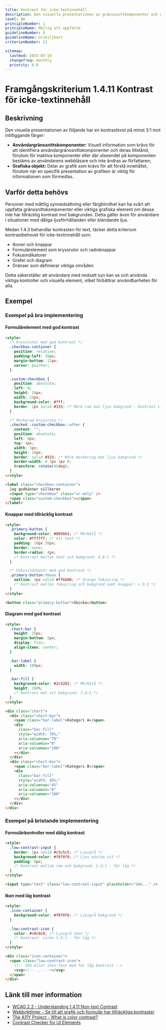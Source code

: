 ```yaml
---
title: Kontrast för icke-textinnehåll
description: Den visuella presentationen av gränssnittkomponenter och grafiska objekt har en kontrastkvot på minst 3:1 mot intilliggande färger.
level: AA
principleNumber: 1
principleName: Möjlig att uppfatta
guidelineNumber: 4
guidelineName: Urskiljbart
criterionNumber: 11

sitemap:
  lastmod: 2025-03-19
  changefreq: monthly
  priority: 0.8
---
```


# Framgångskriterium 1.4.11 Kontrast för icke-textinnehåll

## Beskrivning

Den visuella presentationen av följande har en kontrastkvot på minst 3:1 mot intilliggande färger:

- **Användargränssnittskomponenter:** Visuell information som krävs för att identifiera användargränssnittskomponenter och deras tillstånd, förutom för inaktiva komponenter eller där utseendet på komponenten bestäms av användarens webbläsare och inte ändras av författaren;
- **Grafiska objekt:** Delar av grafik som krävs för att förstå innehållet, förutom när en specifik presentation av grafiken är viktig för informationen som förmedlas.

## Varför detta behövs

Personer med måttlig synnedsättning eller färgblindhet kan ha svårt att uppfatta gränssnittskomponenter eller viktiga grafiska element om dessa inte har tillräcklig kontrast mot bakgrunden. Detta gäller även för användare i situationer med dåliga ljusförhållanden eller bländande ljus.

Medan 1.4.3 behandlar kontrasten för text, täcker detta kriterium kontrastbehovet för icke-textinnehåll som:

- Ikoner och knappar
- Formulärelement som kryssrutor och radioknappar
- Fokusindikatorer
- Grafer och diagram
- Gränser som definierar viktiga områden

Detta säkerställer att användare med nedsatt syn kan se och använda viktiga kontroller och visuella element, vilket förbättrar användbarheten för alla.

## Exempel

### Exempel på bra implementering

#### Formulärelement med god kontrast

```html
<style>
  /* Kryssrutor med god kontrast */
  .checkbox-container {
    position: relative;
    padding-left: 35px;
    margin-bottom: 12px;
    cursor: pointer;
  }

  .custom-checkbox {
    position: absolute;
    left: 0;
    height: 24px;
    width: 24px;
    background-color: #fff;
    border: 2px solid #333; /* Mörk ram mot ljus bakgrund - kontrast cirka 9.5:1 */
  }

  /* Markerad kryssruta */
  .checked .custom-checkbox::after {
    content: "";
    position: absolute;
    left: 8px;
    top: 4px;
    width: 5px;
    height: 10px;
    border: solid #333; /* Mörk markering mot ljus bakgrund */
    border-width: 0 3px 3px 0;
    transform: rotate(45deg);
  }
</style>

<label class="checkbox-container">
  Jag godkänner villkoren
  <input type="checkbox" class="sr-only" />
  <span class="custom-checkbox"></span>
</label>
```

#### Knappar med tillräcklig kontrast

```html
<style>
  .primary-button {
    background-color: #0056b3; /* Mörkblå */
    color: #ffffff; /* Vit text */
    padding: 10px 20px;
    border: none;
    border-radius: 4px;
    /* Kontrast mellan text och bakgrund: 4.6:1 */
  }

  /* Fokusindikator med god kontrast */
  .primary-button:focus {
    outline: 3px solid #ff6b00; /* Orange fokusring */
    /* Kontrast mellan fokusring och bakgrund samt knappar: > 3:1 */
  }
</style>

<button class="primary-button">Skicka</button>
```

#### Diagram med god kontrast

```html
<style>
  .chart-bar {
    height: 25px;
    margin-bottom: 5px;
    display: flex;
    align-items: center;
  }

  .bar-label {
    width: 100px;
  }

  .bar-fill {
    background-color: #2c5282; /* Mörkblå */
    height: 100%;
    /* Kontrast mot vit bakgrund: 7.4:1 */
  }
</style>

<div class="chart">
  <div class="chart-bar">
    <span class="bar-label">Kategori A</span>
    <div
      class="bar-fill"
      style="width: 70%;"
      aria-valuenow="70"
      aria-valuemin="0"
      aria-valuemax="100"
    ></div>
  </div>
  <div class="chart-bar">
    <span class="bar-label">Kategori B</span>
    <div
      class="bar-fill"
      style="width: 45%;"
      aria-valuenow="45"
      aria-valuemin="0"
      aria-valuemax="100"
    ></div>
  </div>
</div>
```

### Exempel på bristande implementering

#### Formulärkontroller med dålig kontrast

```html
<style>
  .low-contrast-input {
    border: 1px solid #c5c5c5; /* Ljusgrå */
    background-color: #f8f8f8; /* Ljus nästan vit */
    padding: 8px;
    /* Kontrast mellan ram och bakgrund: 1.3:1 - för låg */
  }
</style>

<input type="text" class="low-contrast-input" placeholder="Sök..." />
```

#### Ikon med låg kontrast

```html
<style>
  .icon-container {
    background-color: #f0f0f0; /* Ljusgrå bakgrund */
  }

  .low-contrast-icon {
    color: #c0c0c0; /* Ljusgrå ikon */
    /* Kontrast: cirka 1.5:1 - för låg */
  }
</style>

<div class="icon-container">
  <span class="low-contrast-icon">
    <!-- SVG eller ikon-font med för låg kontrast -->
    <svg><!-- ... --></svg>
  </span>
</div>
```

## Länk till mer information

- [WCAG 2.2 - Understanding 1.4.11 Non-text Contrast](https://www.w3.org/WAI/WCAG22/Understanding/non-text-contrast.html)
- [Webbriktlinjer - Se till att grafik och formulär har tillräckliga kontraster](https://www.digg.se/kunskap-och-stod/digital-tillganglighet/webbriktlinjer-for-tillganglighet/riktlinjer/se-till-att-text-och-bakgrund-har-tillracklig-kontrast)
- [The A11Y Project - What is color contrast?](https://www.a11yproject.com/posts/what-is-color-contrast/)
- [Contrast Checker for UI Elements](https://www.brandwood.com/a11y/)
